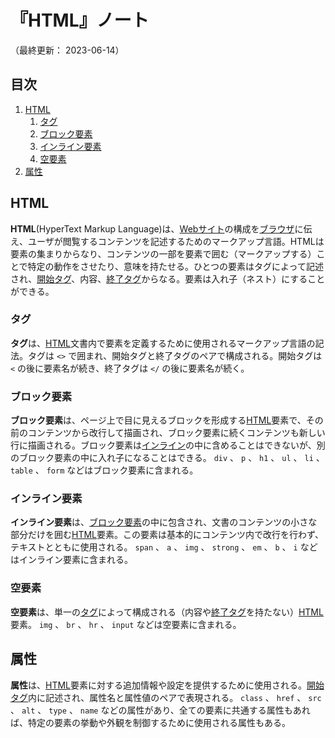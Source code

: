 # 『HTML』ノート

（最終更新： 2023-06-14）


## 目次

1. [HTML](#html)
	1. [タグ](#タグ)
	1. [ブロック要素](#ブロック要素)
	1. [インライン要素](#インライン要素)
	1. [空要素](#空要素)
1. [属性](#属性)


## HTML

**HTML**(HyperText Markup Language)は、[Webサイト](../../../../network/_/chapters/web.md#web)の構成を[ブラウザ](../../../../network/_/chapters/web.md#webブラウザ)に伝え、ユーザが閲覧するコンテンツを記述するためのマークアップ言語。HTMLは要素の集まりからなり、コンテンツの一部を要素で囲む（マークアップする）ことで特定の動作をさせたり、意味を持たせる。ひとつの要素はタグによって記述され、[開始タグ](#タグ)、内容、[終了タグ](#終了タグ)からなる。要素は入れ子（ネスト）にすることができる。

### タグ

**タグ**は、[HTML](#html)文書内で要素を定義するために使用されるマークアップ言語の記法。タグは `<>` で囲まれ、開始タグと終了タグのペアで構成される。開始タグは `<` の後に要素名が続き、終了タグは `</` の後に要素名が続く。

### ブロック要素

**ブロック要素**は、ページ上で目に見えるブロックを形成する[HTML](#html)要素で、その前のコンテンツから改行して描画され、ブロック要素に続くコンテンツも新しい行に描画される。ブロック要素は[インライン](#インライン要素)の中に含めることはできないが、別のブロック要素の中に入れ子になることはできる。 `div` 、 `p` 、 `h1` 、 `ul` 、 `li` 、 `table` 、 `form` などはブロック要素に含まれる。

### インライン要素

**インライン要素**は、[ブロック要素](#ブロック要素)の中に包含され、文書のコンテンツの小さな部分だけを囲む[HTML](#html)要素。この要素は基本的にコンテンツ内で改行を行わず、テキストとともに使用される。 `span` 、 `a` 、 `img` 、 `strong` 、 `em` 、 `b` 、 `i` などはインライン要素に含まれる。

### 空要素

**空要素**は、単一の[タグ](#タグ)によって構成される（内容や[終了タグ](#タグ)を持たない）[HTML](#html)要素。 `img` 、 `br` 、 `hr` 、 `input` などは空要素に含まれる。


## 属性

**属性**は、[HTML](#html)要素に対する追加情報や設定を提供するために使用される。[開始タグ](#タグ)内に記述され、属性名と属性値のペアで表現される。 `class` 、 `href` 、 `src` 、 `alt` 、 `type` 、 `name` などの属性があり、全ての要素に共通する属性もあれば、特定の要素の挙動や外観を制御するために使用される属性もある。
